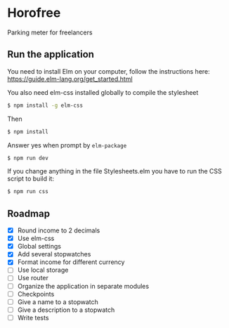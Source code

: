 # Horofree
Parking meter for freelancers

## Run the application
You need to install Elm on your computer, follow the instructions here: https://guide.elm-lang.org/get_started.html

You also need elm-css installed globally to compile the stylesheet

```bash
$ npm install -g elm-css
```

Then

```bash
$ npm install
```

Answer yes when prompt by `elm-package`

```bash
$ npm run dev
```

If you change anything in the file Stylesheets.elm you have to run the CSS script to build it:

```bash
$ npm run css
```

## Roadmap
- [x] Round income to 2 decimals
- [x] Use elm-css
- [x] Global settings
- [x] Add several stopwatches
- [x] Format income for different currency
- [ ] Use local storage
- [ ] Use router
- [ ] Organize the application in separate modules
- [ ] Checkpoints
- [ ] Give a name to a stopwatch
- [ ] Give a description to a stopwatch
- [ ] Write tests
